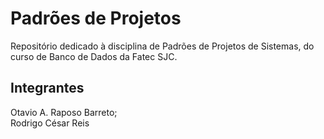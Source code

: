 # Padrões de Projetos
Repositório dedicado à disciplina de Padrões de Projetos de Sistemas, do curso de Banco de Dados da Fatec SJC.

## Integrantes
Otavio A. Raposo Barreto;<br>
Rodrigo César Reis
